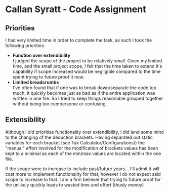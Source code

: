 # Callan Syratt - Code Assignment
## Priorities
I had very limited time in order to complete the task, as such I took the following priorities.
- **Function over extendibility** <br>
I judged the scope of the project to be relatively small. Given my limited time, and the small project scope, I felt that the time taken to extend it's capability if scope increased would be negligible compared to the time spent trying to future proof it now.
- **Limited breadcrumbs** <br>
I've often found that if one was to break down/separate the code too much, it quickly becomes just as bad as if the entire application was written in one file. So I tried to keep things reasonable grouped together without being too cumbersome or confusing.


## Extensibility
Although I did prioritise functionality over extendibility, I did lend some mind to the changing of the deduction brackets. Having separated out static variables for each bracket (see Tax Calculator/Configurations/) the "manual" effort involved for the modification of brackets values has been kept to a minimal as each of the min/max values are located within the one file.

If the scope were to increase to include past/future years... I'll admit it will cost more to implement functionality for that, however I do not expect said scope to increase to that. I am a firm believer that trying to future proof for the unlikely quickly leads to wasted time and effort (thusly money)
